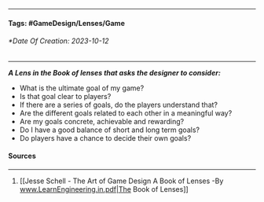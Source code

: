 __________________________________________________________________________
#### **Tags:** #GameDesign/Lenses/Game
###### *Date Of Creation: 2023-10-12
__________________________________________________________________________

***A Lens in the Book of lenses that asks the designer to consider:***
- What is the ultimate goal of my game?
- Is that goal clear to players?
- If there are a series of goals, do the players understand that?
- Are the different goals related to each other in a meaningful way?
- Are my goals concrete, achievable and rewarding?
- Do I have a good balance of short and long term goals?
- Do players have a chance to decide their own goals?
#### Sources
__________________________________________________________________________
1. [[Jesse Schell - The Art of Game Design A Book of Lenses -By www.LearnEngineering.in.pdf|The Book of Lenses]]